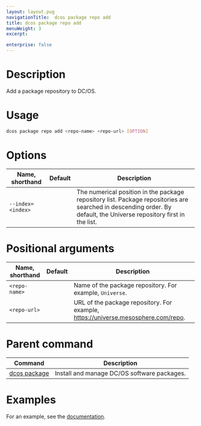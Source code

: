 ```yaml
---
layout: layout.pug
navigationTitle:  dcos package repo add
title: dcos package repo add
menuWeight: 3
excerpt:

enterprise: false
---
```


<!-- This source repo for this topic is https://github.com/dcos/dcos-docs -->


# Description
Add a package repository to DC/OS.

# Usage

```bash
dcos package repo add <repo-name> <repo-url> [OPTION]
```

# Options

| Name, shorthand | Default | Description |
|---------|-------------|-------------|
| `--index=<index>`   |             | The numerical position in the package repository list. Package repositories are searched in descending order. By default, the Universe repository first in the list. |

# Positional arguments

| Name, shorthand | Default | Description |
|---------|-------------|-------------|
| `<repo-name>`   |             |  Name of the package repository. For example, `Universe`. |
| `<repo-url>`   |             |  URL of the package repository. For example, https://universe.mesosphere.com/repo. |
        
# Parent command

| Command | Description |
|---------|-------------|
| [dcos package](/mesosphere/dcos/1.10/cli/command-reference/dcos-package/)   | Install and manage DC/OS software packages. |

# Examples

For an example, see the [documentation](/mesosphere/dcos/1.10/administering-clusters/repo/).
